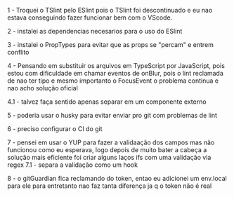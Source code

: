 1 - Troquei o TSlint pelo ESlint pois o TSlint foi descontinuado e eu nao estava conseguindo fazer funcionar bem com o VScode.

2 - instalei as dependencias necesarios para o uso do ESlint

3 - instalei o PropTypes para evitar que as props se "percam"  e entrem conflito 

4 - Pensando em substituir os arquivos em TypeScript por JavaScript, pois estou com dificuldade em chamar eventos de onBlur, pois o lint reclamada de nao ter tipo e mesmo importanto o FocusEvent o problema continua e nao acho solução oficial 

4.1 - talvez faça sentido apenas separar em um componente externo

5 - poderia usar o husky para evitar enviar pro git com problemas de lint

6 - preciso configurar o CI do git

7 - pensei em usar o YUP para fazer a validaação dos campos mas não funcionou como eu esperava, logo depois de muito bater a cabeça a solução mais eficiente foi criar alguns laços ifs com uma validação via regex
7.1 - separa a validação como um hook 

8 - o gitGuardian fica reclamando do token, entao eu adicionei um env.local para ele para entretanto nao faz tanta diferença ja q o token não é real